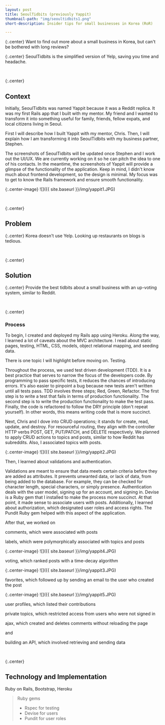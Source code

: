 ```yaml
---
layout: post
title: SeoulTidbits (previously Yappit)
thumbnail-path: "img/seoultidbits1.png"
short-description: Insider tips for small businesses in Korea (RoR)

---
```


{:.center} 
Want to find out more about a small business in Korea, but can't be bothered with long reviews? 

{:.center} 
SeoulTidbits is the simplified version of Yelp, saving you time and headache. 

<br>

{:.center} 
## Context

Initially, SeoulTidbits was named Yappit because it was a Reddit replica. It was my first Rails app that I built with my mentor. My friend and I wanted to transform it into something useful for family, friends, fellow expats, and local citizens living in Seoul. 

First I will describe how I built Yappit with my mentor, Chris. Then, I will explain how I am transforming it into SeoulTidbits with my business partner, Stephen.

The screenshots of SeoulTidbits will be updated once Stephen and I work out the UI/UX. We are currently working on it so he can pitch the idea to one of his contacts. In the meantime, the screenshots of Yappit will provide a glimpse of the functionality of the application. Keep in mind, I didn't know much about frontend development, so the design is minimal. My focus was to get to know the Rails framework and ensure smooth functionality. 

{:.center-image}
![]({{ site.baseurl }}/img/yappit1.JPG)

<br>

{:.center} 
## Problem

{:.center} 
Korea doesn't use Yelp. Looking up restaurants on blogs is tedious.

<br>

{:.center} 
## Solution

{:.center} 
Provide the best tidbits about a small business with an up-voting system, similar to Reddit. 

<br>

{:.center}
### Process

To begin, I created and deployed my Rails app using Heroku. Along the way, I learned a lot of caveats about the MVC architecture. I read about static pages, testing, HTML, CSS, models, object relational mapping, and seeding data. 

There is one topic I will highlight before moving on. Testing.

Throughout the process, we used test driven development (TDD). It is a best practice that serves to narrow the focus of the developers code. By programming to pass specific tests, it reduces the chances of introducing errors. It's also easier to pinpoint a bug because new tests aren't written until all tests pass. TDD involves three steps; Red, Green, Refactor. The first step is to write a test that fails in terms of production functionality. The second step is to write the production functionality to make the test pass. Finally, the code is refactored to follow the DRY principle (don't repeat yourself). In other words, this means writing code that is more succinct. 

Next, Chris and I dove into CRUD operations; it stands for create, read, update, and destroy. For resourceful routing, they align with the controller HTTP verbs POST, GET, PUT/PATCH, and DELETE respectively. We planned to apply CRUD actions to topics and posts, similar to how Reddit has subreddits. Also, I associated topics with posts. 

{:.center-image}
![]({{ site.baseurl }}/img/yappit2.JPG)

Then, I learned about validations and authentication. 

Validations are meant to ensure that data meets certain criteria before they are added as attributes. It prevents unwanted data, or lack of data, from being added to the database. For example, they can be checked for character length, special characters, or simply presence. Authentication deals with the user model, signing up for an account, and signing in. Devise is a Ruby gem that I installed to make the process more succinct. At that point, it made sense to associate users with posts. Additionally, I learned about authorization, which designated user roles and access rights. The Pundit Ruby gem helped with this aspect of the application. 

After that, we worked on 

comments, which were associated with posts 

labels, which were polymorphically associated with topics and posts

{:.center-image}
![]({{ site.baseurl }}/img/yappit4.JPG)

voting, which ranked posts with a time-decay algorithm

{:.center-image}
![]({{ site.baseurl }}/img/yappit3.JPG)

favorites, which followed up by sending an email to the user who created the post

{:.center-image}
![]({{ site.baseurl }}/img/yappit5.JPG)

user profiles, which listed their contributions

private topics, which restricted access from users who were not signed in

ajax, which created and deletes comments without reloading the page

and 

building an API, which involved retrieving and sending data


<br>

{:.center} 
## Technology and Implementation

Ruby on Rails, Bootstrap, Heroku
<br>

> Ruby gems
>
> - Rspec for testing
> - Devise for users
> - Pundit for user roles